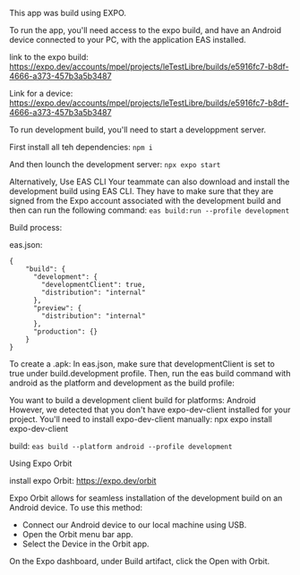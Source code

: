 
This app was build using EXPO.

To run the app, you'll need access to the expo build, and have an Android device connected to your PC, with the application EAS installed.

link to the expo build:
https://expo.dev/accounts/mpel/projects/leTestLibre/builds/e5916fc7-b8df-4666-a373-457b3a5b3487

Link for a device:
https://expo.dev/accounts/mpel/projects/leTestLibre/builds/e5916fc7-b8df-4666-a373-457b3a5b3487


To run development build, you'll need to start a developpment server.

First install all teh dependencies:
``npm i``

And then lounch the development server:
``npx expo start``


Alternatively, Use EAS CLI
Your teammate can also download and install the development build using EAS CLI. They have to make sure that they are signed from the Expo account associated with the development build and then can run the following command:
``eas build:run --profile development``

Build process:

eas.json:
```
{
    "build": {
      "development": {
        "developmentClient": true,
        "distribution": "internal"
      },
      "preview": {
        "distribution": "internal"
      },
      "production": {}
    }
}
```

To create a .apk:
In eas.json, make sure that developmentClient is set to true under build.development profile.
Then, run the eas build command with android as the platform and development as the build profile:

You want to build a development client build for platforms: Android
However, we detected that you don't have expo-dev-client installed for your project.
You'll need to install expo-dev-client manually:
npx expo install expo-dev-client

build:
``eas build --platform android --profile development``


Using Expo Orbit

install expo Orbit:
https://expo.dev/orbit

Expo Orbit allows for seamless installation of the development build on an Android device. To use this method:
- Connect our Android device to our local machine using USB.
- Open the Orbit menu bar app.
- Select the Device in the Orbit app.

On the Expo dashboard, under Build artifact, click the Open with Orbit.